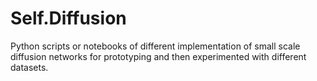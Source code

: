 # Self.Diffusion
Python scripts or notebooks of different implementation of small scale diffusion networks for prototyping and then experimented with different datasets.
